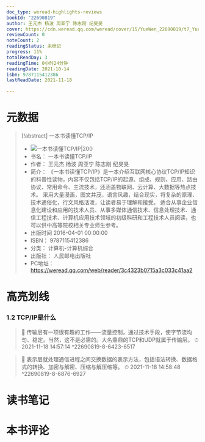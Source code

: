 ```yaml
---
doc_type: weread-highlights-reviews
bookId: "22690819"
author: 王元杰 杨波 周亚宁 陈志刚 纪旻旻
cover: https://cdn.weread.qq.com/weread/cover/15/YueWen_22690819/t7_YueWen_22690819.jpg
reviewCount: 0
noteCount: 2
readingStatus: 未标记
progress: 11%
totalReadDay: 3
readingTime: 0小时24分钟
readingDate: 2021-10-14
isbn: 9787115412386
lastReadDate: 2021-11-18

---
```

# 元数据
> [!abstract] 一本书读懂TCP/IP
> - ![ 一本书读懂TCP/IP|200](https://cdn.weread.qq.com/weread/cover/15/YueWen_22690819/t7_YueWen_22690819.jpg)
> - 书名： 一本书读懂TCP/IP
> - 作者： 王元杰 杨波 周亚宁 陈志刚 纪旻旻
> - 简介： 《一本书读懂TCP/IP》是一本介绍互联网核心协议TCP/IP知识的科普性读物，内容不仅包括TCP/IP的起源、组成、规则、应用、路由协议、常用命令、主流技术，还涵盖物联网、云计算、大数据等热点技术。 采用大量漫画，图文并茂，语言风趣，结合现实，将复杂的原理、技术通俗化，行文风格活泼，让读者易于理解和接受。 适合从事企业信息化建设和应用的技术人员、从事多媒体通信技术、信息处理技术、通信工程技术、计算机应用技术领域的初级科研和工程技术人员阅读，也可以供中高等院校相关专业师生参考。
> - 出版时间 2016-04-01 00:00:00
> - ISBN： 9787115412386
> - 分类： 计算机-计算机综合
> - 出版社： 人民邮电出版社
> - PC地址：https://weread.qq.com/web/reader/3c4323b0715a3c033c41aa2

# 高亮划线

### 1.2 TCP/IP是什么

> 📌 传输层有一项很有趣的工作——流量控制，通过技术手段，使字节流均匀、稳定。当然，这不是必需的。大名鼎鼎的TCP和UDP就属于传输层。 
> ⏱ 2021-11-18 14:57:14 ^22690819-8-6423-6517

> 📌 表示层就处理通信进程之间交换数据的表示方法，包括语法转换、数据格式的转换、加密与解密、压缩与解压缩等。 
> ⏱ 2021-11-18 14:58:48 ^22690819-8-6876-6927

# 读书笔记

# 本书评论
